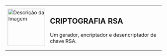 <table>
  <tr>
    <td>
      <img src="https://github.com/user-attachments/assets/e1f0c3ad-6f3f-4d62-b60e-1125c1d4b26f" alt="Descrição da Imagem" width="120"/>
    </td>
    <td>
      <h2>CRIPTOGRAFIA RSA</h2>
      <p>Um gerador, encriptador e desencriptador de chave RSA.</p>
    </td>
  </tr>
</table>
